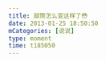 ```yaml
---
title: 甜筒怎么变这样了😳
date: 2013-01-25 18:50:50
mCategories: [说说]
type: moment
time: t185050
---
```


<div id="pics-20130125185050"></div>

<script src="/lib/moment/pics.js"></script>
<script>
var data = [
    {"link": "2013-01-25_000000.jpeg", "type": "shuoshuo"}
];
picsRender(data, "pics-20130125185050");
</script>

